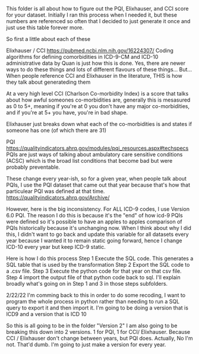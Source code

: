 This folder is all about how to figure out the PQI, Elixhauser, and CCI score for your dataset.
Initially I ran this process when I needed it, but these numbers are referenced so often that I decided to just generate it once and just use this table forever more. 

So first a little about each of these

Elixhauser / CCI
https://pubmed.ncbi.nlm.nih.gov/16224307/
Coding algorithms for defining comorbidities in ICD-9-CM and ICD-10 administrative data by Quan is just how this is done.
Yes, there are newer ways to do these things and lots of different flavours of these things... But...
When people reference CCI and Elixhauser in the literature, THIS is how they talk about generateding them

At a very high level CCI (Charlson Co-morbidity Index) is a score that talks about how awful someones co-morbidities are, generally this is mesasured as 0 to 5+, meaning if you're at 0 you don't have any major co-morbidities, and if you're at 5+ you have, you're in bad shape.

Elixhauser just breaks down what each of the co-morbidities is and states if someone has one (of which there are 31)

PQI
https://qualityindicators.ahrq.gov/modules/pqi_resources.aspx#techspecs
PQIs are just ways of talking about ambulatory care sensitive conditions (ACSC) which is the broad list conditions that become bad but were probably preventable. 

These change every year-ish, so for a given year, when people talk about PQIs, I use the PQI dataset that came out that year because that's how that particulear PQI was defined at that time.
https://qualityindicators.ahrq.gov/Archive/

However, here is the big inconsistency. For ALL ICD-9 codes, I use Version 6.0 PQI. The reason I do this is because it's the "end" of how icd-9 PQIs were defined so it's possible to have an apples to apples comparison of PQIs historically because it's unchanging now.  When I think about why I did this, I didn't want to go back and update this variable for all datasets every year because I wanted it to remain static going forward, hence I change ICD-10 every year but keep ICD-9 static. 

Here is how I do this process 
Step 1 Execute the SQL code. This generates a SQL table that is used by the transformation
Step 2 Export the SQL code to a .csv file.
Step 3 Execute the python code for that year on that csv file.
Step 4 import the output file of that python code back to sql. 
I'll explain broadly what's going on in Step 1 and 3 in those steps subfolders.


2/22/22
I'm comming back to this in order to do some recoding, I want to program the whole process in python rather than needing to run a SQL query to export it and then import it.
I'm going to be doing a version that is ICD9 and a version that is ICD 10

So this is all going to be in the folder "Version 2"
I am also going to be breaking this down into 2 versions. 1 for PQI, 1 for CCI/ Elixhauser. Because CCI / Elixhauser don't change between years, but PQI does. Actually, No I'm not. That'd dumb. I'm going to just make a version for every year. 

